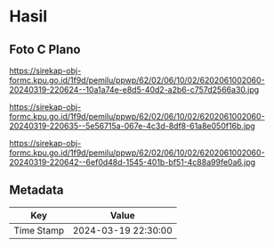 # Hasil

## Foto C Plano

https://sirekap-obj-formc.kpu.go.id/1f9d/pemilu/ppwp/62/02/06/10/02/6202061002060-20240319-220624--10a1a74e-e8d5-40d2-a2b6-c757d2566a30.jpg

https://sirekap-obj-formc.kpu.go.id/1f9d/pemilu/ppwp/62/02/06/10/02/6202061002060-20240319-220635--5e56715a-067e-4c3d-8df8-61a8e050f16b.jpg

https://sirekap-obj-formc.kpu.go.id/1f9d/pemilu/ppwp/62/02/06/10/02/6202061002060-20240319-220642--6ef0d48d-1545-401b-bf51-4c88a99fe0a6.jpg


## Metadata

| Key        | Value               |
| ---------- | ------------------- |
| Time Stamp | 2024-03-19 22:30:00 |




